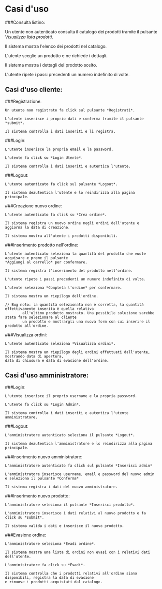Casi d'uso
==========

###Consulta listino:

  Un utente non autenticato consulta il catalogo dei prodotti tramite il pulsante *Visualizza lista prodotti*.

  Il sistema mostra l'elenco dei prodotti nel catalogo.

  L'utente sceglie un prodotto e ne richiede i dettagli.

  Il sistema mostra i dettagli del prodotto scelto.

  L'utente ripete i passi precedenti un numero indefinito di volte.

Casi d'uso cliente:
-------------------

###Registrazione:

    Un utente non registrato fa click sul pulsante *Registrati*.

    L'utente inserisce i proprio dati e conferma tramite il pulsante *submit*.

    Il sistema controlla i dati inseriti e li registra.

###Login:

    L'utente inserisce la propria email e la password.

    L'utente fa click su *Login Utente*.

    Il sistema controlla i dati inseriti e autentica l'utente.

###Logout:

    L'utente autenticato fa click sul pulsante *Logout*.

    Il sistema deautentica l'utente e lo reindirizza alla pagina principale.

###Creazione nuovo ordine:

    L'utente autenticato fa click su *Crea ordine*.

    Il sistema registra un nuovo ordine negli ordini dell'utente e aggiorna la data di creazione.

    Il sistema mostra all'utente i prodotti disponibili.

###Inserimento prodotto nell'ordine:

    L'utente autenticato seleziona la quantità del prodotto che vuole acquisare e preme il pulsante
    *Aggiungi al carrello* per confermare.

    Il sistema registra l'inserimento del prodotto nell'ordine.

    L'utente ripete i passi precedenti un numero indefinito di volte.

    L'utente seleziona *Completa l'ordine* per confermare.

    Il sistema mostra un riepilogo dell'ordine.

    // Bug noto: la quantità selezionata non è corretta, la quantità effettivamente inserita è quella relativa
            all'ultimo prodotto mostrato. Una possibile soluzione sarebbe stata fare selezionare al cliente
            un prodotto e mostrargli una nuova form con cui inserire il prodotto all'ordine.


###Visualizza ordini:

    L'utente autenticato seleziona *Visualizza ordini*.

    Il sistema mostra un riepilogo degli ordini effettuati dall'utente, mostrando data di apertura,
    data di chiusura e data di evasione dell'ordine.

Casi d'uso amministratore:
--------------------------

###Login:

    L'utente inserisce il proprio username e la propria password.

    L'utente fa click su *Login Admin*.

    Il sistema controlla i dati inseriti e autentica l'utente amministratore.


###Logout:

    L'amministratore autenticato seleziona il pulsante *Logout*.

    Il sistema deautentica l'amministratore e lo reindirizza alla pagina principale.

###Inserimento nuovo amministratore:

    L'amministratore autenticato fa click sul pulsante *Inserisci admin*

    L'amministratore inserisce username, email e password del nuovo admin e seleziona il pulsante *Conferma*

    Il sistema registra i dati del nuovo amministratore.

###Inserimento nuovo prodotto:

    L'amministratore seleziona il pulsante *Inserisci prodotto*.

    L'amministratore inserisce i dati relativi al nuovo prodotto e fa click su *submit*.

    Il sistema valida i dati e inserisce il nuovo prodotto.

###Evasione ordine:

    L'amministratore seleziona *Evadi ordine*.

    Il sistema mostra una lista di ordini non evasi con i relativi dati dell'utente.

    L'amministratore fa click su *Evadi*.

    Il sistema controlla che i prodotti relativi all'ordine siano disponibili, registra la data di evasione
    e rimuove i prodotti acquistati dal catalogo.

